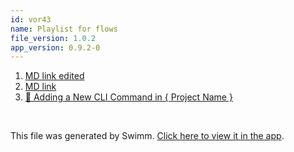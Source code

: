 ```yaml
---
id: vor43
name: Playlist for flows
file_version: 1.0.2
app_version: 0.9.2-0
---
```


<!-- Steps - Do not remove this comment -->
1. [MD link edited](https://raw.githubusercontent.com/chvancooten/follina.py/main/README.md)
2. [MD link](https://raw.githubusercontent.com/chvancooten/follina.py/main/README.md)
3. [🧰 Adding a New CLI Command in { Project Name }](adding-a-new-cli-command-in-project-name.1i9p6.sw.md)


<br/>

This file was generated by Swimm. [Click here to view it in the app](https://swimm-web-app.web.app/repos/ls4DA2fLasmQuEbT4ipw/docs/vor43).